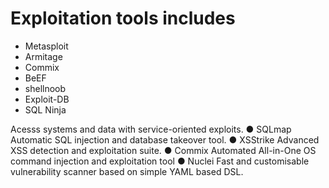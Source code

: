 # Exploitation tools includes

- Metasploit
- Armitage
- Commix
- BeEF
- shellnoob
- Exploit-DB
- SQL Ninja

Acesss systems and data with service-oriented exploits.
● SQLmap
Automatic SQL injection and database takeover tool.
● XSStrike
Advanced XSS detection and exploitation suite.
● Commix Automated All-in-One OS command injection and exploitation tool
● Nuclei
Fast and customisable vulnerability scanner based on simple YAML based DSL.
